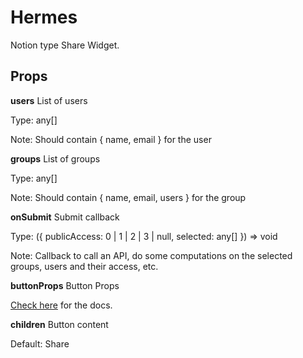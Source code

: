 #  Hermes
Notion type Share Widget.

## Props
**users** List of users

Type: any[]

Note: Should contain { name, email } for the user



**groups** List of groups

Type: any[]

Note: Should contain { name, email, users } for the group



**onSubmit** Submit callback

Type: ({ publicAccess: 0 | 1 | 2 | 3 | null, selected: any[] }) => void

Note: Callback to call an API, do some computations on the selected groups, users and their access, etc.



**buttonProps** Button Props

[Check here](https://chakra-ui.com/docs/components/button/usage) for the docs.

**children** Button content

Default: Share

